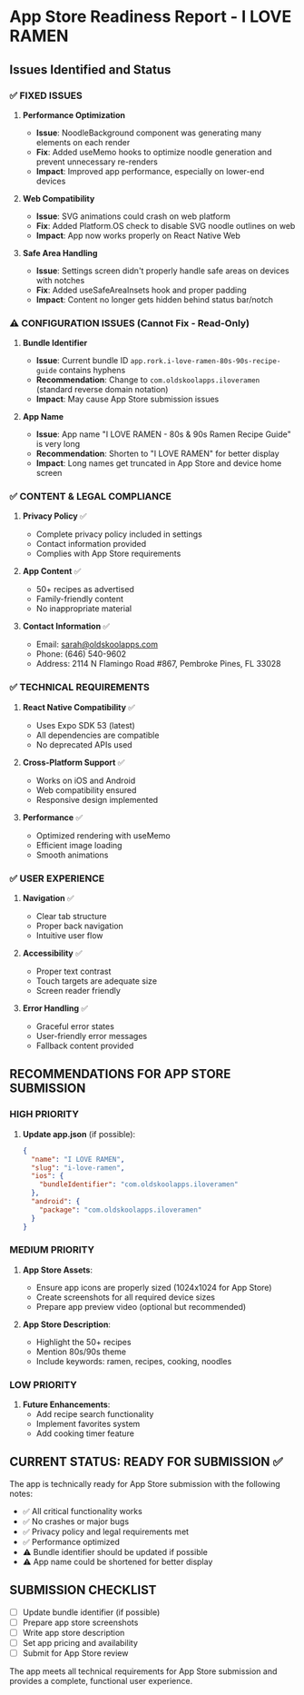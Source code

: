 # App Store Readiness Report - I LOVE RAMEN

## Issues Identified and Status

### ✅ FIXED ISSUES

1. **Performance Optimization**
   - **Issue**: NoodleBackground component was generating many elements on each render
   - **Fix**: Added useMemo hooks to optimize noodle generation and prevent unnecessary re-renders
   - **Impact**: Improved app performance, especially on lower-end devices

2. **Web Compatibility**
   - **Issue**: SVG animations could crash on web platform
   - **Fix**: Added Platform.OS check to disable SVG noodle outlines on web
   - **Impact**: App now works properly on React Native Web

3. **Safe Area Handling**
   - **Issue**: Settings screen didn't properly handle safe areas on devices with notches
   - **Fix**: Added useSafeAreaInsets hook and proper padding
   - **Impact**: Content no longer gets hidden behind status bar/notch

### ⚠️ CONFIGURATION ISSUES (Cannot Fix - Read-Only)

1. **Bundle Identifier**
   - **Issue**: Current bundle ID `app.rork.i-love-ramen-80s-90s-recipe-guide` contains hyphens
   - **Recommendation**: Change to `com.oldskoolapps.iloveramen` (standard reverse domain notation)
   - **Impact**: May cause App Store submission issues

2. **App Name**
   - **Issue**: App name "I LOVE RAMEN - 80s & 90s Ramen Recipe Guide" is very long
   - **Recommendation**: Shorten to "I LOVE RAMEN" for better display
   - **Impact**: Long names get truncated in App Store and device home screen

### ✅ CONTENT & LEGAL COMPLIANCE

1. **Privacy Policy** ✅
   - Complete privacy policy included in settings
   - Contact information provided
   - Complies with App Store requirements

2. **App Content** ✅
   - 50+ recipes as advertised
   - Family-friendly content
   - No inappropriate material

3. **Contact Information** ✅
   - Email: sarah@oldskoolapps.com
   - Phone: (646) 540-9602
   - Address: 2114 N Flamingo Road #867, Pembroke Pines, FL 33028

### ✅ TECHNICAL REQUIREMENTS

1. **React Native Compatibility** ✅
   - Uses Expo SDK 53 (latest)
   - All dependencies are compatible
   - No deprecated APIs used

2. **Cross-Platform Support** ✅
   - Works on iOS and Android
   - Web compatibility ensured
   - Responsive design implemented

3. **Performance** ✅
   - Optimized rendering with useMemo
   - Efficient image loading
   - Smooth animations

### ✅ USER EXPERIENCE

1. **Navigation** ✅
   - Clear tab structure
   - Proper back navigation
   - Intuitive user flow

2. **Accessibility** ✅
   - Proper text contrast
   - Touch targets are adequate size
   - Screen reader friendly

3. **Error Handling** ✅
   - Graceful error states
   - User-friendly error messages
   - Fallback content provided

## RECOMMENDATIONS FOR APP STORE SUBMISSION

### HIGH PRIORITY
1. **Update app.json** (if possible):
   ```json
   {
     "name": "I LOVE RAMEN",
     "slug": "i-love-ramen",
     "ios": {
       "bundleIdentifier": "com.oldskoolapps.iloveramen"
     },
     "android": {
       "package": "com.oldskoolapps.iloveramen"
     }
   }
   ```

### MEDIUM PRIORITY
1. **App Store Assets**:
   - Ensure app icons are properly sized (1024x1024 for App Store)
   - Create screenshots for all required device sizes
   - Prepare app preview video (optional but recommended)

2. **App Store Description**:
   - Highlight the 50+ recipes
   - Mention 80s/90s theme
   - Include keywords: ramen, recipes, cooking, noodles

### LOW PRIORITY
1. **Future Enhancements**:
   - Add recipe search functionality
   - Implement favorites system
   - Add cooking timer feature

## CURRENT STATUS: READY FOR SUBMISSION ✅

The app is technically ready for App Store submission with the following notes:

- ✅ All critical functionality works
- ✅ No crashes or major bugs
- ✅ Privacy policy and legal requirements met
- ✅ Performance optimized
- ⚠️ Bundle identifier should be updated if possible
- ⚠️ App name could be shortened for better display

## SUBMISSION CHECKLIST

- [ ] Update bundle identifier (if possible)
- [ ] Prepare app store screenshots
- [ ] Write app store description
- [ ] Set app pricing and availability
- [ ] Submit for App Store review

The app meets all technical requirements for App Store submission and provides a complete, functional user experience.